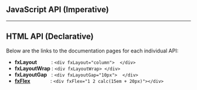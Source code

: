 ## JavaScript API (Imperative)


----

## HTML API (Declarative)

Below are the links to the documentation pages for each individual API:

* **fxLayout** &nbsp;&nbsp;&nbsp;&nbsp;&nbsp;&nbsp;&nbsp;&nbsp;&nbsp;: `<div fxLayout="column">  </div>`
* **fxLayoutWrap**  : `<div fxLayoutWrap> </div>`
* **fxLayoutGap** &nbsp;&nbsp;: `<div fxLayoutGap="10px">  </div>`
* **[fxFlex](https://github.com/angular/flex-layout/wiki/fxFlex-API)** &nbsp;&nbsp;&nbsp;&nbsp;&nbsp;&nbsp;&nbsp;&nbsp;&nbsp;&nbsp;&nbsp;&nbsp;&nbsp;:  `<div fxFlex="1 2 calc(15em + 20px)"></div>`


